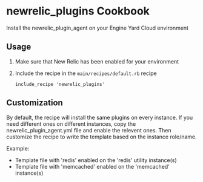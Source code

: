 newrelic_plugins Cookbook
=========================

Install the newrelic_plugin_agent on your Engine Yard Cloud environment

Usage
-----

1. Make sure that New Relic has been enabled for your environment
2. Include the recipe in the `main/recipes/default.rb` recipe

    ```
    include_recipe 'newrelic_plugins'
    ```

Customization
-----

By default, the recipe will install the same plugins on every instance. If you
need different ones on different instances, copy the newrelic_plugin_agent.yml
file and enable the relevent ones. Then customize the recipe to write the template
based on the instance role/name.

Example:
- Template file with 'redis' enabled on the 'redis' utility instance(s)
- Template file with 'memcached' enabled on the 'memcached' instance(s)

